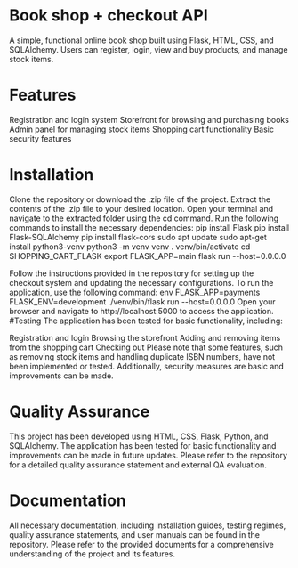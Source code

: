 # Book shop + checkout API
A simple, functional online book shop built using Flask, HTML, CSS, and SQLAlchemy. Users can register, login, view and buy products, and manage stock items.

# Features
Registration and login system
Storefront for browsing and purchasing books
Admin panel for managing stock items
Shopping cart functionality
Basic security features
# Installation
Clone the repository or download the .zip file of the project.
Extract the contents of the .zip file to your desired location.
Open your terminal and navigate to the extracted folder using the cd command.
Run the following commands to install the necessary dependencies:
pip install Flask
pip install Flask-SQLAlchemy
pip install flask-cors
sudo apt update
sudo apt-get install python3-venv
python3 -m venv venv
. venv/bin/activate
cd SHOPPING_CART_FLASK
export FLASK_APP=main
flask run --host=0.0.0.0

Follow the instructions provided in the repository for setting up the checkout system and updating the necessary configurations.
To run the application, use the following command: env FLASK_APP=payments FLASK_ENV=development ./venv/bin/flask run --host=0.0.0.0
Open your browser and navigate to http://localhost:5000 to access the application.
#Testing
The application has been tested for basic functionality, including:

Registration and login
Browsing the storefront
Adding and removing items from the shopping cart
Checking out
Please note that some features, such as removing stock items and handling duplicate ISBN numbers, have not been implemented or tested. Additionally, security measures are basic and improvements can be made.

# Quality Assurance
This project has been developed using HTML, CSS, Flask, Python, and SQLAlchemy. The application has been tested for basic functionality and improvements can be made in future updates. Please refer to the repository for a detailed quality assurance statement and external QA evaluation.

# Documentation
All necessary documentation, including installation guides, testing regimes, quality assurance statements, and user manuals can be found in the repository. Please refer to the provided documents for a comprehensive understanding of the project and its features.
